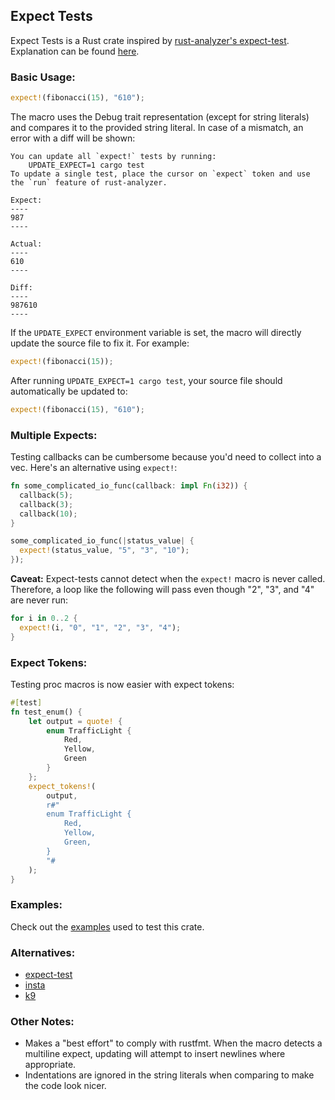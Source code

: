 ## Expect Tests

Expect Tests is a Rust crate inspired by [rust-analyzer's expect-test](https://github.com/rust-analyzer/expect-test). Explanation can be found [here](https://blog.janestreet.com/the-joy-of-expect-tests/).

### Basic Usage:

```rust
expect!(fibonacci(15), "610");
```

The macro uses the Debug trait representation (except for string literals) and compares it to the provided string literal. In case of a mismatch, an error with a diff will be shown:

```plaintext
You can update all `expect!` tests by running:
    UPDATE_EXPECT=1 cargo test
To update a single test, place the cursor on `expect` token and use the `run` feature of rust-analyzer.

Expect:
----
987
----

Actual:
----
610
----

Diff:
----
987610
----
```

If the `UPDATE_EXPECT` environment variable is set, the macro will directly update the source file to fix it. For example:

```rust
expect!(fibonacci(15));
```

After running `UPDATE_EXPECT=1 cargo test`, your source file should automatically be updated to:

```rust
expect!(fibonacci(15), "610");
```

### Multiple Expects:

Testing callbacks can be cumbersome because you'd need to collect into a vec. Here's an alternative using `expect!`:

```rust
fn some_complicated_io_func(callback: impl Fn(i32)) {
  callback(5);
  callback(3);
  callback(10);
}

some_complicated_io_func(|status_value| {
  expect!(status_value, "5", "3", "10");
});
```

**Caveat:** Expect-tests cannot detect when the `expect!` macro is never called. Therefore, a loop like the following will pass even though "2", "3", and "4" are never run:

```rust
for i in 0..2 {
  expect!(i, "0", "1", "2", "3", "4");
}
```

### Expect Tokens:

Testing proc macros is now easier with expect tokens:

```rust
#[test]
fn test_enum() {
    let output = quote! {
        enum TrafficLight {
            Red,
            Yellow,
            Green
        }
    };
    expect_tokens!(
        output,
        r#"
        enum TrafficLight {
            Red,
            Yellow,
            Green,
        }
        "#
    );
}
```

### Examples:

Check out the [examples](https://github.com/awesomelemonade/expect-tests/blob/master/src/tests.rs) used to test this crate.

### Alternatives:

- [expect-test](https://docs.rs/expect-test/latest/expect_test/)
- [insta](https://crates.io/crates/insta)
- [k9](https://crates.io/crates/k9)

### Other Notes:

- Makes a "best effort" to comply with rustfmt. When the macro detects a multiline expect, updating will attempt to insert newlines where appropriate.
- Indentations are ignored in the string literals when comparing to make the code look nicer.
